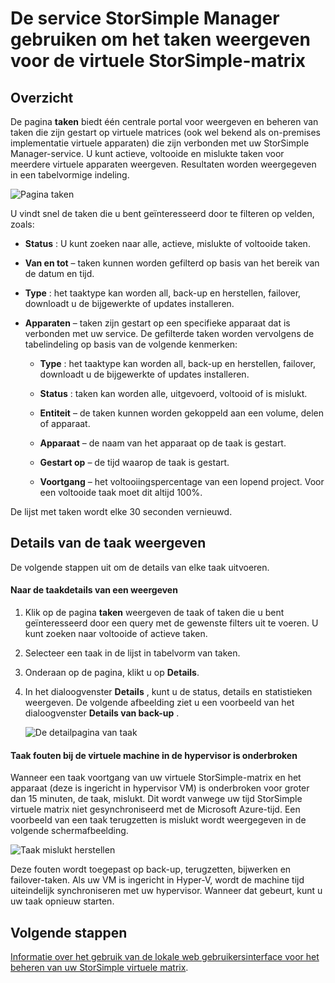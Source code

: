 <properties 
   pageTitle="Weergeven en beheren van StorSimple virtuele matrix taken | Microsoft Azure"
   description="Beschrijving van de pagina StorSimple Manager service taken en hoe gebruiken voor het bijhouden van recente en huidige taken voor de virtuele StorSimple-matrix."
   services="storsimple"
   documentationCenter="NA"
   authors="alkohli"
   manager="carmonm"
   editor=""/>
<tags 
   ms.service="storsimple"
   ms.devlang="NA"
   ms.topic="article"
   ms.tgt_pltfrm="NA"
   ms.workload="na"
   ms.date="06/07/2016"
   ms.author="alkohli" />

# <a name="use-the-storsimple-manager-service-to-view-jobs-for-the-storsimple-virtual-array"></a>De service StorSimple Manager gebruiken om het taken weergeven voor de virtuele StorSimple-matrix

## <a name="overview"></a>Overzicht

De pagina **taken** biedt één centrale portal voor weergeven en beheren van taken die zijn gestart op virtuele matrices (ook wel bekend als on-premises implementatie virtuele apparaten) die zijn verbonden met uw StorSimple Manager-service. U kunt actieve, voltooide en mislukte taken voor meerdere virtuele apparaten weergeven. Resultaten worden weergegeven in een tabelvormige indeling. 

![Pagina taken](./media/storsimple-ova-manage-jobs/ovajobs1.png)

U vindt snel de taken die u bent geïnteresseerd door te filteren op velden, zoals:

- **Status** : U kunt zoeken naar alle, actieve, mislukte of voltooide taken.
- **Van en tot** – taken kunnen worden gefilterd op basis van het bereik van de datum en tijd.
- **Type** : het taaktype kan worden all, back-up en herstellen, failover, downloadt u de bijgewerkte of updates installeren.
- **Apparaten** – taken zijn gestart op een specifieke apparaat dat is verbonden met uw service. De gefilterde taken worden vervolgens de tabelindeling op basis van de volgende kenmerken:

    - **Type** : het taaktype kan worden all, back-up en herstellen, failover, downloadt u de bijgewerkte of updates installeren.

    - **Status** : taken kan worden alle, uitgevoerd, voltooid of is mislukt.

    - **Entiteit** – de taken kunnen worden gekoppeld aan een volume, delen of apparaat. 

    - **Apparaat** – de naam van het apparaat op de taak is gestart.

    - **Gestart op** – de tijd waarop de taak is gestart.

    - **Voortgang** – het voltooiingspercentage van een lopend project. Voor een voltooide taak moet dit altijd 100%.

De lijst met taken wordt elke 30 seconden vernieuwd.

## <a name="view-job-details"></a>Details van de taak weergeven

De volgende stappen uit om de details van elke taak uitvoeren.

#### <a name="to-view-job-details"></a>Naar de taakdetails van een weergeven

1. Klik op de pagina **taken** weergeven de taak of taken die u bent geïnteresseerd door een query met de gewenste filters uit te voeren. U kunt zoeken naar voltooide of actieve taken.

2. Selecteer een taak in de lijst in tabelvorm van taken.

3. Onderaan op de pagina, klikt u op **Details**.

4. In het dialoogvenster **Details** , kunt u de status, details en statistieken weergeven. De volgende afbeelding ziet u een voorbeeld van het dialoogvenster **Details van back-up** .
 
    ![De detailpagina van taak](./media/storsimple-ova-manage-jobs/ovajobs2.png)

#### <a name="job-failures-when-the-virtual-machine-is-paused-in-the-hypervisor"></a>Taak fouten bij de virtuele machine in de hypervisor is onderbroken

Wanneer een taak voortgang van uw virtuele StorSimple-matrix en het apparaat (deze is ingericht in hypervisor VM) is onderbroken voor groter dan 15 minuten, de taak, mislukt. Dit wordt vanwege uw tijd StorSimple virtuele matrix niet gesynchroniseerd met de Microsoft Azure-tijd. Een voorbeeld van een taak terugzetten is mislukt wordt weergegeven in de volgende schermafbeelding.

![Taak mislukt herstellen](./media/storsimple-ova-manage-jobs/restorejobfailure.png)

Deze fouten wordt toegepast op back-up, terugzetten, bijwerken en failover-taken. Als uw VM is ingericht in Hyper-V, wordt de machine tijd uiteindelijk synchroniseren met uw hypervisor. Wanneer dat gebeurt, kunt u uw taak opnieuw starten. 

## <a name="next-steps"></a>Volgende stappen

[Informatie over het gebruik van de lokale web gebruikersinterface voor het beheren van uw StorSimple virtuele matrix](storsimple-ova-web-ui-admin.md).
